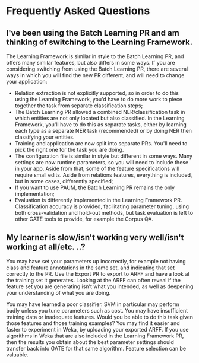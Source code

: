 # Frequently Asked Questions

## I've been using the Batch Learning PR and am thinking of switching to the Learning Framework.

The Learning Framework is similar in style to the Batch Learning PR, and offers many similar features, but also differs in some ways. If you are considering switching from using the Batch Learning PR, there are several ways in which you will find the new PR different, and will need to change your application:
- Relation extraction is not explicitly supported, so in order to do this using the Learning Framework, you'd have to do more work to piece together the task from separate classification steps;
- The Batch Learning PR allowed a combined NER/classification task in which entities are not only located but also classified. In the Learning Framework, you'll have to do this as separate tasks, either by learning each type as a separate NER task (recommended) or by doing NER then classifying your entities.
- Training and application are now split into separate PRs. You'll need to pick the right one for the task you are doing.
- The configuration file is similar in style but different in some ways. Many settings are now runtime parameters, so you will need to include these in your app. Aside from that, some of the feature specifications will require small edits. Aside from relations features, everything is included, but in some cases, differently specified;
- If you want to use PAUM, the Batch Learning PR remains the only implementation;
- Evaluation is differently implemented in the Learning Framework PR. Classification accuracy is provided, facilitating parameter tuning, using both cross-validation and hold-out methods, but task evaluation is left to other GATE tools to provide, for example the Corpus QA.

## My learner is slow/isn't working very well/isn't working at all/etc. ..?

You may have set your parameters up incorrectly, for example not having class and feature annotations in the same set, and indicating that set correctly to the PR. Use the Export PR to export to ARFF and have a look at the training set it generates. Looking at the ARFF can often reveal if the feature set you are generating isn't what you intended, as well as deepening your understanding of what you are doing.

You may have learned a poor classifier. SVM in particular may perform badly unless you tune parameters such as cost. You may have insufficient training data or inadequate features. Would you be able to do this task given those features and those training examples? You may find it easier and faster to experiment in Weka, by uploading your exported ARFF. If you use algorithms in Weka that are also included in the Learning Framework PR, then the results you obtain about the best parameter settings should transfer back into GATE for that same algorithm. Feature selection can be valuable.
